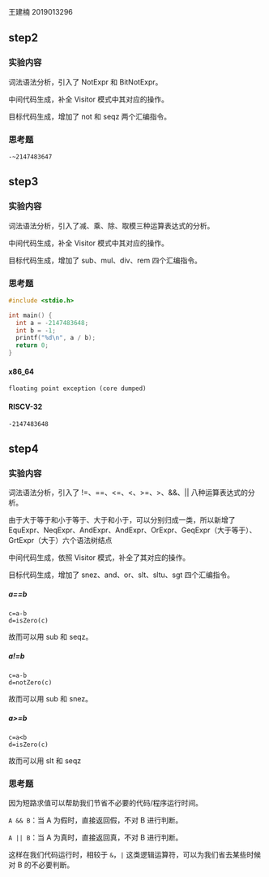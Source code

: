 王建楠 2019013296

## step2

### 实验内容

词法语法分析，引入了 NotExpr 和 BitNotExpr。

中间代码生成，补全 Visitor 模式中其对应的操作。

目标代码生成，增加了 not 和 seqz 两个汇编指令。

### 思考题

`-~2147483647`

## step3

### 实验内容

词法语法分析，引入了减、乘、除、取模三种运算表达式的分析。

中间代码生成，补全 Visitor 模式中其对应的操作。

目标代码生成，增加了 sub、mul、div、rem 四个汇编指令。

### 思考题

```c
#include <stdio.h>

int main() {
  int a = -2147483648;
  int b = -1;
  printf("%d\n", a / b);
  return 0;
}
```

#### x86_64

`floating point exception (core dumped)`

#### RISCV-32

`-2147483648`

## step4

### 实验内容

词法语法分析，引入了  !=、==、<=、<、>=、>、&&、|| 八种运算表达式的分析。

由于大于等于和小于等于、大于和小于，可以分别归成一类，所以新增了 EquExpr、NeqExpr、AndExpr、AndExpr、OrExpr、GeqExpr（大于等于）、GrtExpr（大于）六个语法树结点

中间代码生成，依照 Visitor 模式，补全了其对应的操作。

目标代码生成，增加了 snez、and、or、slt、sltu、sgt 四个汇编指令。

##### a==b

```pseudocode
c=a-b
d=isZero(c)
```

故而可以用 sub 和 seqz。

#####  a!=b

```pseudocode
c=a-b
d=notZero(c)
```

故而可以用 sub 和 snez。

##### a>=b

```pseudocode
c=a<b
d=isZero(c)
```

故而可以用 slt 和 seqz 

### 思考题

因为短路求值可以帮助我们节省不必要的代码/程序运行时间。

`A && B`：当 A 为假时，直接返回假，不对 B 进行判断。

`A || B`：当 A 为真时，直接返回真，不对 B 进行判断。

这样在我们代码运行时，相较于 `&`，`|` 这类逻辑运算符，可以为我们省去某些时候对 B 的不必要判断。

